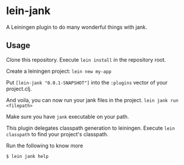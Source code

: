 # lein-jank

A Leiningen plugin to do many wonderful things with jank.

## Usage

Clone this repository. Execute `lein install` in the repository root.

Create a leiningen project: `lein new my-app`

Put `[lein-jank "0.0.1-SNAPSHOT"]` into the `:plugins` vector of your project.clj.

And voila, you can now run your jank files in the project.
`lein jank run <filepath>`

Make sure you have `jank` executable on your path.

This plugin delegates classpath generation to leiningen. Execute `lein classpath` to find your project's classpath.

Run the following to know more
```
$ lein jank help
```

